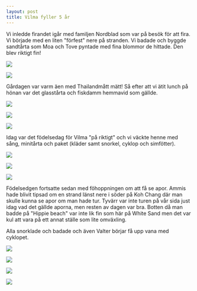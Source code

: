 ```yaml
---
layout: post
title: Vilma fyller 5 år
---
```


Vi inledde firandet igår med familjen Nordblad som var på besök för
att fira. Vi började med en liten "förfest" nere på stranden. Vi
badade och byggde sandtårta som Moa och Tove pyntade med fina blommor
de hittade. Den blev riktigt fin!

<a href="/images/drupal/IMG_2558.JPG"><img src="/images/drupal/thumbnails/IMG_2558.jpg" /></a>

<a href="/images/drupal/IMG_2555.JPG"><img src="/images/drupal/thumbnails/IMG_2555.jpg" /></a>

Gårdagen var varm äen med Thailandmått mätt! Så efter att vi ätit
lunch på hönan var det glasstårta och fiskdamm hemmavid som gällde.

<a href="/images/drupal/IMG_2562.JPG"><img src="/images/drupal/thumbnails/IMG_2562.jpg" /></a>

<a href="/images/drupal/IMG_2566.JPG"><img src="/images/drupal/thumbnails/IMG_2566.jpg" /></a>

<a href="/images/drupal/IMG_2576.JPG"><img src="/images/drupal/thumbnails/IMG_2576.jpg" /></a>

Idag var det födelsedag för Vilma "på riktigt" och vi väckte henne med
sång, minitårta och paket (kläder samt snorkel, cyklop och simfötter).

<a href="/images/drupal/IMG_2589.JPG"><img src="/images/drupal/thumbnails/IMG_2589.jpg" /></a>

<a href="/images/drupal/IMG_2601.JPG"><img src="/images/drupal/thumbnails/IMG_2601.jpg" /></a>

<a href="/images/drupal/IMG_2606.JPG"><img src="/images/drupal/thumbnails/IMG_2606.jpg" /></a>

Födelsedgen fortsatte sedan med föhoppningen om att få se apor. Ammis
hade blivit tipsad om en strand länst nere i söder på Koh Chang där
man skulle kunna se apor om man hade tur. Tyvärr var inte turen på vår
sida just idag vad det gällde aporna, men resten av dagen var
bra. Botten då man badde på "Hippie beach" var inte lik fin som här på
White Sand men det var kul att vara på ett annat ställe som lite
omväxling.

Alla snorklade och badade och även Valter börjar få upp vana med
cyklopet.

<a href="/images/drupal/IMG_2611.JPG"><img src="/images/drupal/thumbnails/IMG_2611.jpg" /></a>

<a href="/images/drupal/IMG_2682.JPG"><img src="/images/drupal/thumbnails/IMG_2682.jpg" /></a>

<a href="/images/drupal/IMG_2612.JPG"><img src="/images/drupal/thumbnails/IMG_2612.jpg" /></a>

<a href="/images/drupal/IMG_2639.JPG"><img src="/images/drupal/thumbnails/IMG_2639.jpg" /></a>



